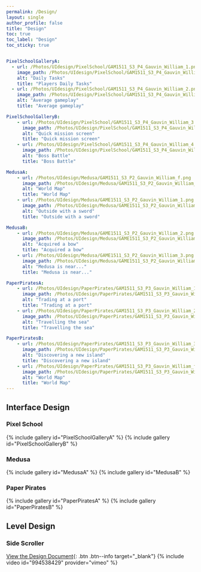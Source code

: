 ```yaml
---
permalink: /Design/
layout: single
author_profile: false
title: "Design"
toc: true
toc_label: "Design"
toc_sticky: true


PixelSchoolGalleryA:
  - url: /Photos/UIdesign/PixelSchool/GAM1511_S3_P4_Gauvin_William_1.png
    image_path: /Photos/UIdesign/PixelSchool/GAM1511_S3_P4_Gauvin_William_1.png
    alt: "Daily Tasks"
    title: "Players Daily Tasks"
  - url: /Photos/UIdesign/PixelSchool/GAM1511_S3_P4_Gauvin_William_2.png
    image_path: /Photos/UIdesign/PixelSchool/GAM1511_S3_P4_Gauvin_William_2.png
    alt: "Average gameplay"
    title: "Average gameplay"

PixelSchoolGalleryB:
    - url: /Photos/UIdesign/PixelSchool/GAM1511_S3_P4_Gauvin_William_3.png
      image_path: /Photos/UIdesign/PixelSchool/GAM1511_S3_P4_Gauvin_William_3.png
      alt: "Quick mission screen"
      title: "Quick mission screen"
    - url: /Photos/UIdesign/PixelSchool/GAM1511_S3_P4_Gauvin_William_4.png
      image_path: /Photos/UIdesign/PixelSchool/GAM1511_S3_P4_Gauvin_William_4.png
      alt: "Boss Battle"
      title: "Boss Battle"

MedusaA:
    - url: /Photos/UIdesign/Medusa/GAM1511_S3_P2_Gauvin_William_f.png
      image_path: /Photos/UIdesign/Medusa/GAM1511_S3_P2_Gauvin_William_f.png
      alt: "World Map"
      title: "World Map"
    - url: /Photos/UIdesign/Medusa/GAME1511_S3_P2_Gauvin_William_1.png
      image_path: /Photos/UIdesign/Medusa/GAME1511_S3_P2_Gauvin_William_1.png
      alt: "Outside with a sword"
      title: "Outside with a sword"

MedusaB:
    - url: /Photos/UIdesign/Medusa/GAME1511_S3_P2_Gauvin_William_2.png
      image_path: /Photos/UIdesign/Medusa/GAME1511_S3_P2_Gauvin_William_2.png
      alt: "Acquired a bow"
      title: "Acquired a bow"
    - url: /Photos/UIdesign/Medusa/GAME1511_S3_P2_Gauvin_William_3.png
      image_path: /Photos/UIdesign/Medusa/GAME1511_S3_P2_Gauvin_William_3.png
      alt: "Medusa is near..."
      title: "Medusa is near..."

PaperPiratesA:
    - url: /Photos/UIdesign/PaperPirates/GAM1511_S3_P3_Gauvin_William_1.png
      image_path: /Photos/UIdesign/PaperPirates/GAM1511_S3_P3_Gauvin_William_1.png
      alt: "Trading at a port"
      title: "Trading at a port"
    - url: /Photos/UIdesign/PaperPirates/GAM1511_S3_P3_Gauvin_William_2.png
      image_path: /Photos/UIdesign/PaperPirates/GAM1511_S3_P3_Gauvin_William_2.png
      alt: "Travelling the sea"
      title: "Travelling the sea"

PaperPiratesB:
    - url: /Photos/UIdesign/PaperPirates/GAM1511_S3_P3_Gauvin_William_3.png
      image_path: /Photos/UIdesign/PaperPirates/GAM1511_S3_P3_Gauvin_William_3.png
      alt: "Discovering a new island"
      title: "Discovering a new island"
    - url: /Photos/UIdesign/PaperPirates/GAM1511_S3_P3_Gauvin_William_f.png
      image_path: /Photos/UIdesign/PaperPirates/GAM1511_S3_P3_Gauvin_William_f.png
      alt: "World Map"
      title: "World Map"
---
```


## Interface Design

### Pixel School
{% include gallery id="PixelSchoolGalleryA" %}
{% include gallery id="PixelSchoolGalleryB" %}

### Medusa
{% include gallery id="MedusaA" %}
{% include gallery id="MedusaB" %}

### Paper Pirates
{% include gallery id="PaperPiratesA" %}
{% include gallery id="PaperPiratesB" %}

## Level Design

### Side Scroller
[View the Design Document](/Documents/LevelDesign.pdf){: .btn .btn--info target="_blank"}
{% include video id="994538429" provider="vimeo" %}
